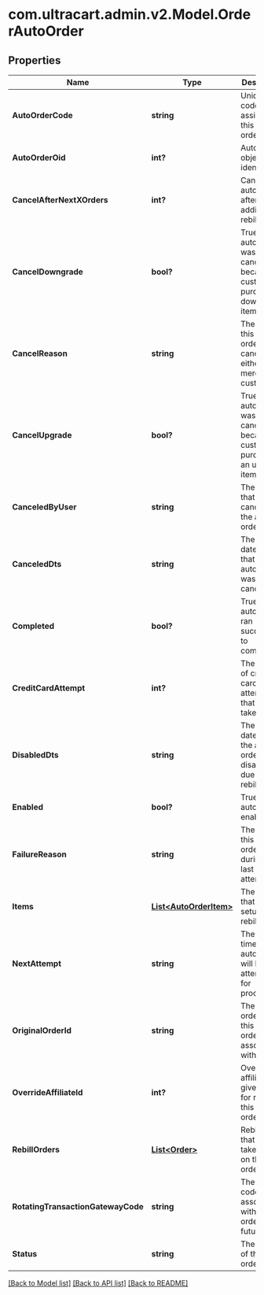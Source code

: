 # com.ultracart.admin.v2.Model.OrderAutoOrder
## Properties

Name | Type | Description | Notes
------------ | ------------- | ------------- | -------------
**AutoOrderCode** | **string** | Unique code assigned to this auto order | [optional] 
**AutoOrderOid** | **int?** | Auto order object identifier | [optional] 
**CancelAfterNextXOrders** | **int?** | Cancel this auto order after X additional rebills | [optional] 
**CancelDowngrade** | **bool?** | True if the auto order was canceled because the customer purchased a downgrade item | [optional] 
**CancelReason** | **string** | The reason this auto order was canceled by either merchant or customer | [optional] 
**CancelUpgrade** | **bool?** | True if the auto order was canceled because the customer purchased an upgrade item | [optional] 
**CanceledByUser** | **string** | The user that canceled the auto order | [optional] 
**CanceledDts** | **string** | The date/time that the auto order was canceled | [optional] 
**Completed** | **bool?** | True if the auto order ran successfully to completion | [optional] 
**CreditCardAttempt** | **int?** | The number of credit card attempts that have taken place | [optional] 
**DisabledDts** | **string** | The date/time the auto order was disabled due to failed rebills | [optional] 
**Enabled** | **bool?** | True if this auto order is enabled | [optional] 
**FailureReason** | **string** | The reason this auto order failed during the last rebill attempt | [optional] 
**Items** | [**List&lt;AutoOrderItem&gt;**](AutoOrderItem.md) | The items that are setup to rebill | [optional] 
**NextAttempt** | **string** | The next time that the auto order will be attempted for processing | [optional] 
**OriginalOrderId** | **string** | The original order id that this auto order is associated with. | [optional] 
**OverrideAffiliateId** | **int?** | Override the affiliate id given credit for rebills of this auto order | [optional] 
**RebillOrders** | [**List&lt;Order&gt;**](Order.md) | Rebill orders that have taken place on this auto order | [optional] 
**RotatingTransactionGatewayCode** | **string** | The RTG code associated with this order for future rebills | [optional] 
**Status** | **string** | The status of the auto order | [optional] 


[[Back to Model list]](../README.md#documentation-for-models) [[Back to API list]](../README.md#documentation-for-api-endpoints) [[Back to README]](../README.md)

